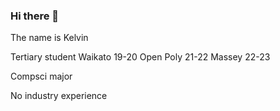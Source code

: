 ### Hi there 👋

The name is Kelvin

Tertiary student
Waikato 19-20
Open Poly 21-22
Massey 22-23

Compsci major

No industry experience

<!--
**depiktedcx/depiktedcx** is a ✨ _special_ ✨ repository because its `README.md` (this file) appears on your GitHub profile.

Here are some ideas to get you started:

- 🔭 I’m currently working on ...
- 🌱 I’m currently learning ...
- 👯 I’m looking to collaborate on ...
- 🤔 I’m looking for help with ...
- 💬 Ask me about ...
- 📫 How to reach me: ...
- 😄 Pronouns: ...
- ⚡ Fun fact: ...
-->
